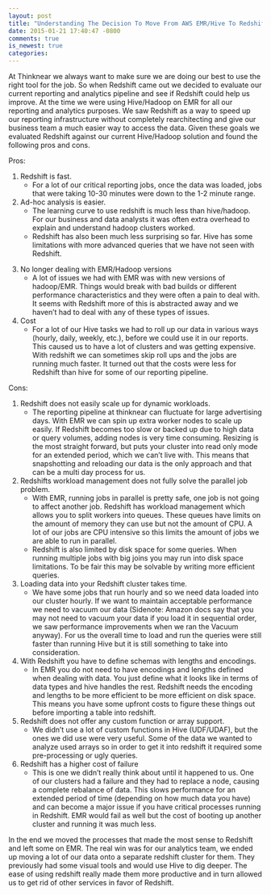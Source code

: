 ```yaml
---
layout: post
title: "Understanding The Decision To Move From AWS EMR/Hive To Redshift"
date: 2015-01-21 17:40:47 -0800
comments: true
is_newest: true
categories:
---
```


At Thinknear we always want to make sure we are doing our best to use the right tool for the job. So when Redshift came out we decided to evaluate our current reporting and analytics pipeline and see if Redshift could help us improve. At the time we were using Hive/Hadoop on EMR for all our reporting and analytics purposes. We saw Redshift as a way to speed up our reporting infrastructure without completely rearchitecting and give our business team a much easier way to access the data. Given these goals we evaluated Redshift against our current Hive/Hadoop solution and found the following pros and cons.

Pros:

1. Redshift is fast.
   - For a lot of our critical reporting jobs, once the data was loaded, jobs that were taking 10-30 minutes were down to the 1-2 minute range.
2. Ad-hoc analysis is easier.
   - The learning curve to use redshift is much less than hive/hadoop. For our business and data analysts it was often extra overhead to explain and understand hadoop clusters worked.
   - Redshift has also been much less surprising so far. Hive has some limitations with more advanced queries that we have not seen with Redshift.
<!-- more -->
3. No longer dealing with EMR/Hadoop versions
   - A lot of issues we had with EMR was with new versions of hadoop/EMR. Things would break with bad builds or different performance characteristics and they were often a pain to deal with. It seems with Redshift more of this is abstracted away and we haven’t had to deal with any of these types of issues.
4. Cost
   - For a lot of our Hive tasks we had to roll up our data in various ways (hourly, daily, weekly, etc.), before we could use it in our reports. This caused us to have a lot of clusters and was getting expensive. With redshift we can sometimes skip roll ups and the jobs are running much faster. It turned out that the costs were less for Redshift than hive for some of our reporting pipeline.


Cons:

1. Redshift does not easily scale up for dynamic workloads.
   - The reporting pipeline at thinknear can fluctuate for large advertising days. With EMR we can spin up extra worker nodes to scale up easily. If Redshift becomes too slow or backed up due to high data or query volumes, adding nodes is very time consuming. Resizing is the most straight forward, but puts your cluster into read only mode for an extended period, which we can’t live with. This means that snapshotting and reloading our data is the only approach and that can be a multi day process for us.
2. Redshifts workload management does not fully solve the parallel job problem.
   - With EMR, running jobs in parallel is pretty safe, one job is not going to affect another job. Redshift has workload management which allows you to split workers into queues. These queues have limits on the amount of memory they can use but not the amount of CPU. A lot of our jobs are CPU intensive so this limits the amount of jobs we are able to run in parallel.
   - Redshift is also limited by disk space for some queries. When running multiple jobs with big joins you may run into disk space limitations. To be fair this may be solvable by writing more efficient queries.
3. Loading data into your Redshift cluster takes time.
   - We have some jobs that run hourly and so we need data loaded into our cluster hourly. If we want to maintain acceptable performance we need to vacuum our data (Sidenote: Amazon docs say that you may not need to vacuum your data if you load it in sequential order, we saw performance improvements when we ran the Vacuum anyway). For us the overall time to load and run the queries were still faster than running Hive but it is still something to take into consideration.
4. With Redshift you have to define schemas with lengths and encodings.
   - In EMR you do not need to have encodings and lengths defined when dealing with data. You just define what it looks like in terms of data types and hive handles the rest. Redshift needs the encoding and lengths to be more efficient to be more efficient on disk space. This means you have some upfront costs to figure these things out before importing a table into redshift.
5. Redshift does not offer any custom function or array support.
   - We didn’t use a lot of custom functions in Hive (UDF/UDAF), but the ones we did use were very useful. Some of the data we wanted to analyze used arrays so in order to get it into redshift it required some pre-processing or ugly queries.
6. Redshift has a higher cost of failure
   - This is one we didn’t really think about until it happened to us. One of our clusters had a failure and they had to replace a node, causing a complete rebalance of data. This slows performance for an extended period of time (depending on how much data you have) and can become a major issue if you have critical processes running in Redshift. EMR would fail as well but the cost of booting up another cluster and running it was much less.


In the end we moved the processes that made the most sense to Redshift and left some on EMR. The real win was for our analytics team, we ended up moving a lot of our data onto a separate redshift cluster for them. They previously had some visual tools and would use Hive to dig deeper. The ease of using redshift really made them more productive and in turn allowed us to get rid of other services in favor of Redshift.

